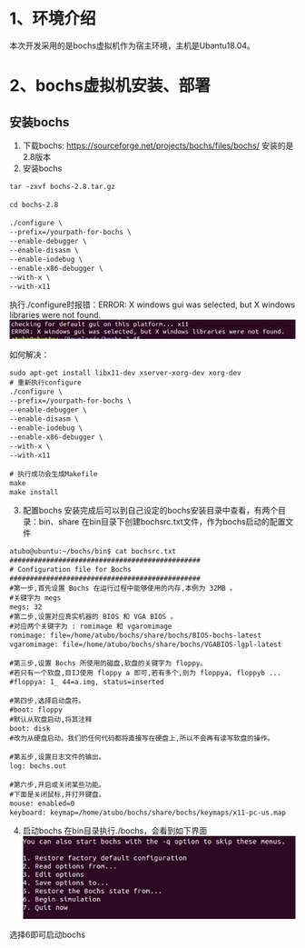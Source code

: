 # 1、环境介绍
本次开发采用的是bochs虚拟机作为宿主环境，主机是Ubantu18.04。

# 2、bochs虚拟机安装、部署
## 安装bochs
1. 下载bochs: <https://sourceforge.net/projects/bochs/files/bochs/> 安装的是2.8版本
2. 安装bochs
```shell
tar -zxvf bochs-2.8.tar.gz

cd bochs-2.8

./configure \
--prefix=/yourpath-for-bochs \
--enable-debugger \
--enable-disasm \
--enable-iodebug \
--enable-x86-debugger \
--with-x \
--with-x11
```
执行./configure时报错：ERROR: X windows gui was selected, but X windows libraries were not found.  
![configure_error](../00_image/configure_error.png)

如何解决：
```shell
sudo apt-get install libx11-dev xserver-xorg-dev xorg-dev
# 重新执行configure
./configure \
--prefix=/yourpath-for-bochs \
--enable-debugger \
--enable-disasm \
--enable-iodebug \
--enable-x86-debugger \
--with-x \
--with-x11

# 执行成功会生成Makefile
make
make install
``` 

3. 配置bochs
安装完成后可以到自己设定的bochs安装目录中查看，有两个目录：bin、share
在bin目录下创建bochsrc.txt文件，作为bochs启动的配置文件
```shell
atubo@ubuntu:~/bochs/bin$ cat bochsrc.txt
###############################################
# Configuration file for Bochs
###############################################
#第一步,首先设置 Bochs 在运行过程中能够使用的内存,本例为 32MB 。
#关键字为 megs
megs: 32
#第二步,设置对应真实机器的 BIOS 和 VGA BIOS 。
#对应两个关键字为 : romimage 和 vgaromimage
romimage: file=/home/atubo/bochs/share/bochs/BIOS-bochs-latest
vgaromimage: file=/home/atubo/bochs/share/bochs/VGABIOS-lgpl-latest

#第三步,设置 Bochs 所使用的磁盘,软盘的关键字为 floppy。
#若只有一个软盘,目IJ使用 floppy a 即可,若有多个,则为 floppya, floppyb ...
#floppya: 1_ 44=a.img, status=inserted

#第四步,选择启动盘符。
#boot: floppy
#默认从软盘启动,将其注释
boot: disk
#改为从硬盘启动。我们的任何代码都将直接写在硬盘上,所以不会再有读写软盘的操作。

#第五步,设置日志文件的输出。
log: bochs.out

#第六步,开启或关闭某些功能。
#下面是关闭鼠标,并打开键盘。
mouse: enabled=0
keyboard: keymap=/home/atubo/bochs/share/bochs/keymaps/x11-pc-us.map
```

4. 启动bochs
在bin目录执行./bochs，会看到如下界面
![bochs-start](../00_image/bochs_start.png)

选择6即可启动bochs
